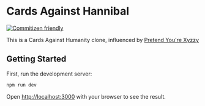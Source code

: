 # Cards Against Hannibal
[![Commitizen friendly](https://img.shields.io/badge/commitizen-friendly-brightgreen.svg)](http://commitizen.github.io/cz-cli/)

This is a Cards Against Humanity clone, influenced by [Pretend You're Xyzzy](https://github.com/ajanata/PretendYoureXyzzy)

## Getting Started

First, run the development server:

```bash
npm run dev
```

Open [http://localhost:3000](http://localhost:3000) with your browser to see the result.
